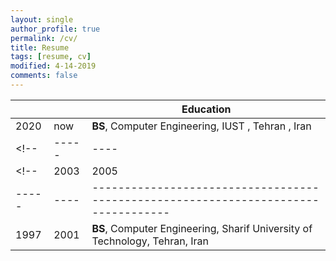 ```yaml
---
layout: single
author_profile: true
permalink: /cv/
title: Resume
tags: [resume, cv]
modified: 4-14-2019
comments: false
---
```



<!-- |    |    | **Experience**                                                             | -->
<!-- |----|----|-------------------------------------------------------------------------------|
|2020| now| **Assistant Professor**, Computer Sceince Department, IUST, Tehran, Iran |
|----|----|-------------------------------------------------------------------------------|
|2005|2018| **Senior Research Software Development Engineer**, Microsoft Research, Redmond WA |
|----|------|-------------------------------------------------------------------------------|
|2005|      | **Research Intern**, Microsoft Research, Redmond WA |
|----|------|-------------------------------------------------------------------------------|
|2004|      | **Research Intern**, Microsoft Research, Redmond WA |
 -->


|     |    |**Education**                                                               |
|-----|----|----------------------------------------------------------------------------------|
|2020 | now| **BS**, Computer Engineering, IUST , Tehran , Iran |
<!-- |-----|----|----------------------------------------------------------------------------------| -->
<!-- |2003 |2005| **MSc**, Electrical and Computer Engineering, Michigan State University, East Lansing, MI |
|-----|----|----------------------------------------------------------------------------------|
|1997 |2001| **BS**, Computer Engineering, Sharif University of Technology, Tehran, Iran               | -->




